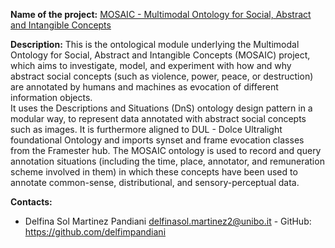 **Name of the project:** [MOSAIC - Multimodal Ontology for Social, Abstract and Intangible Concepts](https://github.com/delfimpandiani/mosaic/)

**Description:**
This is the ontological module underlying the Multimodal Ontology for Social, Abstract and Intangible Concepts (MOSAIC) project, which aims to investigate, model, and experiment with how and why abstract social concepts (such as violence, power, peace, or destruction) are annotated by humans and machines as evocation of different information objects.\
It  uses the Descriptions and Situations (DnS) ontology design pattern in a modular way, to represent data annotated with abstract social concepts such as images. 
It is furthermore aligned to DUL - Dolce Ultralight foundational Ontology and imports synset and frame evocation classes from the Framester hub.
The MOSAIC ontology is used to record and query annotation situations (including the time, place, annotator, and remuneration scheme involved in them) in which these concepts have been used to annotate common-sense, distributional, and sensory-perceptual data.

**Contacts:**
* Delfina Sol Martinez Pandiani <delfinasol.martinez2@unibo.it> - GitHub: https://github.com/delfimpandiani
